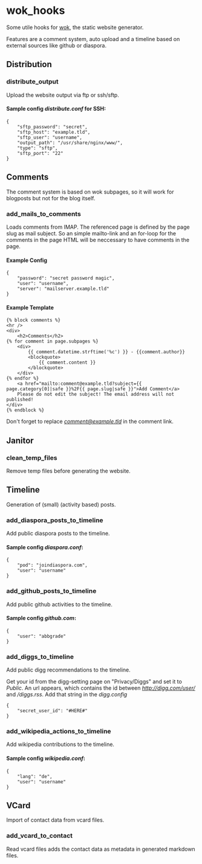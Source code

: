 # wok_hooks

Some utile hooks for [wok](https://github.com/mythmon/wok), the static website generator.

Features are a comment system, auto upload and a timeline based on external sources like github or diaspora.

## Distribution

### distribute_output

Upload the website output via ftp or ssh/sftp.

#### Sample config *distribute.conf* for SSH:

	{
		"sftp_password": "secret", 
		"sftp_host": "example.tld", 
		"sftp_user": "username", 
		"output_path": "/usr/share/nginx/www/", 
		"type": "sftp", 
		"sftp_port": "22"
	}

## Comments

The comment system is based on wok subpages, so it will work for blogposts but not for the blog itself.

### add_mails_to_comments

Loads comments from IMAP.
The referenced page is defined by the page slug as mail subject.
So an simple mailto-link and an for-loop for the comments in the page HTML will be neccessary to have comments in the page.

#### Example Config

    {
        "password": "secret password magic", 
        "user": "username", 
        "server": "mailserver.example.tld"
    }

#### Example Template

    {% block comments %}
    <hr />
    <div>
        <h2>Comments</h2>
    {% for comment in page.subpages %}
    	<div>
    		{{ comment.datetime.strftime('%c') }} - {{comment.author}}
    		<blockquote>
    			{{ comment.content }}
    		</blockquote>
    	</div>
    {% endfor %}
    	<a href="mailto:comment@example.tld?subject={{ page.category[0]|safe }}%2F{{ page.slug|safe }}">Add Comment</a>
    	Please do not edit the subject! The email address will not published!
    </div>
    {% endblock %}
    
Don't forget to replace *comment@example.tld* in the comment link.

## Janitor

### clean_temp_files

Remove temp files before generating the website.

## Timeline

Generation of (small) (activity based) posts.

### add_diaspora_posts_to_timeline

Add public diaspora posts to the timeline.

#### Sample config *diaspora.conf*:

	{
		"pod": "joindiaspora.com", 
		"user": "username"
	}

### add_github_posts_to_timeline

Add public github activities to the timeline.

#### Sample config *github.com*:
	
	{
		"user": "abbgrade"
	}

### add_diggs_to_timeline

Add public digg recommendations to the timeline.

Get your id from the digg-setting page on "Privacy/Diggs" and set it to *Public*.
An url appears, which contains the id between *http://digg.com/user/* and */diggs.rss*.
Add that string in the *digg.config*

	{
		"secret_user_id": "#HERE#"
	}

### add_wikipedia_actions_to_timeline

 Add wikipedia contributions to the timeline.

#### Sample config *wikipedia.conf*:

    {
        "lang": "de",
        "user": "username"
    }

## VCard

Import of contact data from vcard files.

### add_vcard_to_contact

Read vcard files adds the contact data as metadata in generated markdown files.
